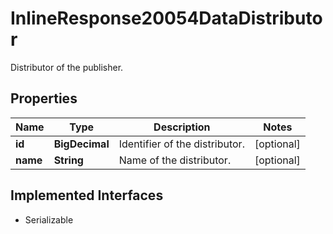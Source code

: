 

# InlineResponse20054DataDistributor

Distributor of the publisher.

## Properties

Name | Type | Description | Notes
------------ | ------------- | ------------- | -------------
**id** | **BigDecimal** | Identifier of the distributor. |  [optional]
**name** | **String** | Name of the distributor. |  [optional]


## Implemented Interfaces

* Serializable


